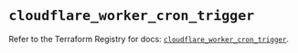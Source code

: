 # `cloudflare_worker_cron_trigger`

Refer to the Terraform Registry for docs: [`cloudflare_worker_cron_trigger`](https://registry.terraform.io/providers/cloudflare/cloudflare/4.3.0/docs/resources/worker_cron_trigger).
